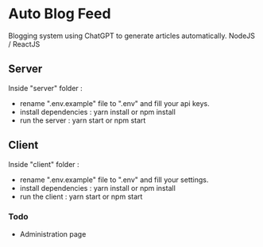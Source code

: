 # Auto Blog Feed

Blogging system using ChatGPT to generate articles automatically. NodeJS / ReactJS

## Server

Inside "server" folder : 
- rename ".env.example" file to ".env" and fill your api keys.
- install dependencies : yarn install or npm install
- run the server : yarn start or npm start

## Client

Inside "client" folder : 
- rename ".env.example" file to ".env" and fill your settings.
- install dependencies : yarn install or npm install
- run the client : yarn start or npm start

### Todo

- Administration page